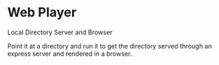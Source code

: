 # Web Player

Local Directory Server and Browser

Point it at a directory and run it to get the directory served through an express server and rendered in a browser.